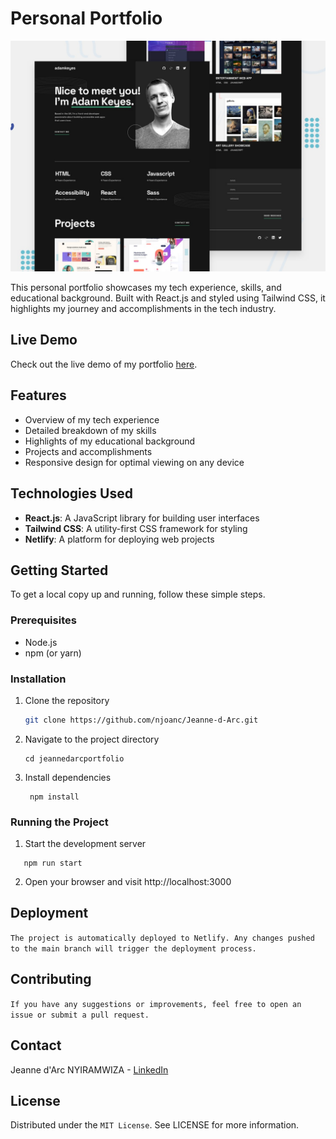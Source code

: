 # Personal Portfolio

![preview of solution](src/assets/images/preview/preview.jpg)

This personal portfolio showcases my tech experience, skills, and educational background. Built with React.js and styled using Tailwind CSS, it highlights my journey and accomplishments in the tech industry.

## Live Demo

Check out the live demo of my portfolio [here](https://njeanneadrc.netlify.app/).

## Features

- Overview of my tech experience
- Detailed breakdown of my skills
- Highlights of my educational background
- Projects and accomplishments
- Responsive design for optimal viewing on any device

## Technologies Used

- **React.js**: A JavaScript library for building user interfaces
- **Tailwind CSS**: A utility-first CSS framework for styling
- **Netlify**: A platform for deploying web projects

## Getting Started

To get a local copy up and running, follow these simple steps.

### Prerequisites

- Node.js
- npm (or yarn)

### Installation

1. Clone the repository
   ```sh
   git clone https://github.com/njoanc/Jeanne-d-Arc.git
   ```
2. Navigate to the project directory

   ```
   cd jeannedarcportfolio
   ```

3. Install dependencies
   ```
    npm install
   ```

### Running the Project

1. Start the development server

```
   npm run start
```

2. Open your browser and visit http://localhost:3000

## Deployment

`The project is automatically deployed to Netlify. Any changes pushed to the main branch will trigger the deployment process.`

## Contributing

`If you have any suggestions or improvements, feel free to open an issue or submit a pull request.`

## Contact

Jeanne d'Arc NYIRAMWIZA - [LinkedIn](https://www.linkedin.com/in/jeanne-nyiramwiza/)

## License

Distributed under the `MIT License`. See LICENSE for more information.
